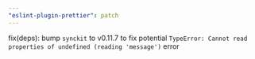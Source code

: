 ```yaml
---
"eslint-plugin-prettier": patch
---
```


fix(deps): bump `synckit` to v0.11.7 to fix potential `TypeError: Cannot read properties of undefined (reading 'message')` error
